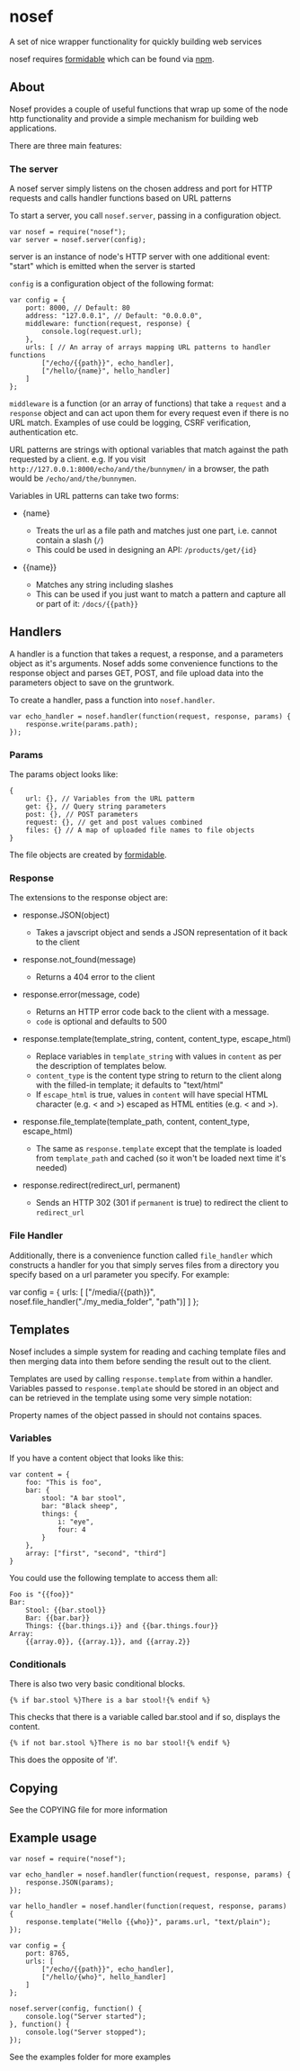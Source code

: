 # nosef

A set of nice wrapper functionality for quickly building web services

nosef requires [formidable][] which can be found via [npm](http://npmjs.org).

## About

Nosef provides a couple of useful functions that wrap up some of the node http functionality and provide a simple mechanism for building web applications.

There are three main features:

### The server

A nosef server simply listens on the chosen address and port for HTTP requests and calls handler functions based on URL patterns

To start a server, you call `nosef.server`, passing in a configuration object.

    var nosef = require("nosef");
    var server = nosef.server(config);

server is an instance of node's HTTP server with one additional event: "start" which is emitted when the server is started

`config` is a configuration object of the following format:

    var config = {
        port: 8000, // Default: 80
        address: "127.0.0.1", // Default: "0.0.0.0",
        middleware: function(request, response) {
            console.log(request.url);
        },
        urls: [ // An array of arrays mapping URL patterns to handler functions
            ["/echo/{{path}}", echo_handler],
            ["/hello/{name}", hello_handler]
        ]
    };

`middleware` is a function (or an array of functions) that take a `request` and a `response` object and can act upon them for every request even if there is no URL match. Examples of use could be logging, CSRF verification, authentication etc.

URL patterns are strings with optional variables that match against the path requested by a client. e.g. If you visit `http://127.0.0.1:8000/echo/and/the/bunnymen/` in a browser, the path would be `/echo/and/the/bunnymen`.

Variables in URL patterns can take two forms:

* {name}
    * Treats the url as a file path and matches just one part, i.e. cannot contain a slash (`/`)
    * This could be used in designing an API: `/products/get/{id}`
    
* {{name}}
    * Matches any string including slashes
    * This can be used if you just want to match a pattern and capture all or part of it: `/docs/{{path}}`

## Handlers

A handler is a function that takes a request, a response, and a parameters object as it's arguments. Nosef adds some convenience functions to the response object and parses GET, POST, and file upload data into the parameters object to save on the gruntwork.

To create a handler, pass a function into `nosef.handler`.

    var echo_handler = nosef.handler(function(request, response, params) {
        response.write(params.path);
    });

### Params

The params object looks like:

    {
        url: {}, // Variables from the URL patterm
        get: {}, // Query string parameters
        post: {}, // POST parameters
        request: {}, // get and post values combined
        files: {} // A map of uploaded file names to file objects
    }

The file objects are created by [formidable][].

### Response

The extensions to the response object are:

* response.JSON(object)
    * Takes a javscript object and sends a JSON representation of it back to the client

* response.not_found(message)
    * Returns a 404 error to the client

* response.error(message, code)
    * Returns an HTTP error code back to the client with a message.
    * `code` is optional and defaults to 500

* response.template(template_string, content, content_type, escape_html)
    * Replace variables in `template_string` with values in `content` as per the description of templates below.
    * `content_type` is the content type string to return to the client along with the filled-in template; it defaults to "text/html"
    * If `escape_html` is true, values in `content` will have special HTML character (e.g. < and >) escaped as HTML entities (e.g. &lt; and &gt;).

* response.file_template(template_path, content, content_type, escape_html)
    * The same as `response.template` except that the template is loaded from `template_path` and cached (so it won't be loaded next time it's needed)

* response.redirect(redirect_url, permanent)
    * Sends an HTTP 302 (301 if `permanent` is true) to redirect the client to `redirect_url`

### File Handler

Additionally, there is a convenience function called `file_handler` which constructs a handler for you that simply serves files from a directory you specify based on a url parameter you specify. For example:

var config = {
    urls: [
        ["/media/{{path}}", nosef.file_handler("./my_media_folder", "path")]
    ]
};

## Templates

Nosef includes a simple system for reading and caching template files and then merging data into them before sending the result out to the client.

Templates are used by calling `response.template` from within a handler. Variables passed to `response.template` should be stored in an object and can be retrieved in the template using some very simple notation:

Property names of the object passed in should not contains spaces.

### Variables

If you have a content object that looks like this:

    var content = {
        foo: "This is foo",
        bar: {
            stool: "A bar stool",
            bar: "Black sheep",
            things: {
                i: "eye",
                four: 4
            }
        },
        array: ["first", "second", "third"]
    }

You could use the following template to access them all:

    Foo is "{{foo}}"
    Bar:
        Stool: {{bar.stool}}
        Bar: {{bar.bar}}
        Things: {{bar.things.i}} and {{bar.things.four}}
    Array:
        {{array.0}}, {{array.1}}, and {{array.2}}

### Conditionals

There is also two very basic conditional blocks.

    {% if bar.stool %}There is a bar stool!{% endif %}

This checks that there is a variable called bar.stool and if so, displays the content.

    {% if not bar.stool %}There is no bar stool!{% endif %}

This does the opposite of 'if'.

## Copying

See the COPYING file for more information

## Example usage

    var nosef = require("nosef");

    var echo_handler = nosef.handler(function(request, response, params) {
        response.JSON(params);
    });

    var hello_handler = nosef.handler(function(request, response, params) {
        response.template("Hello {{who}}", params.url, "text/plain");
    });

    var config = {
        port: 8765,
        urls: [
            ["/echo/{{path}}", echo_handler],
            ["/hello/{who}", hello_handler]
        ]
    };

    nosef.server(config, function() {
        console.log("Server started");
    }, function() {
        console.log("Server stopped");
    });

See the examples folder for more examples

[formidable]: https://github.com/felixge/node-formidable
